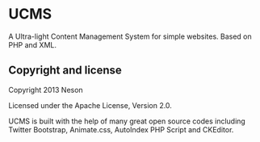 # UCMS
A Ultra-light Content Management System for simple websites. Based on PHP and XML.

## Copyright and license
Copyright 2013 Neson

Licensed under the Apache License, Version 2.0.

UCMS is built with the help of many great open source codes including Twitter Bootstrap, Animate.css, AutoIndex PHP Script and CKEditor.

